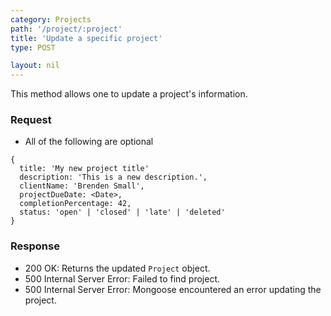 ```yaml
---
category: Projects
path: '/project/:project'
title: 'Update a specific project'
type: POST

layout: nil
---
```


This method allows one to update a project's information.

### Request

* All of the following are optional

```
{
  title: 'My new project title'
  description: 'This is a new description.',
  clientName: 'Brenden Small',
  projectDueDate: <Date>,
  completionPercentage: 42,
  status: 'open' | 'closed' | 'late' | 'deleted'
}
```
### Response

* 200 OK: Returns the updated `Project` object.
* 500 Internal Server Error: Failed to find project.
* 500 Internal Server Error: Mongoose encountered an error updating the project.
